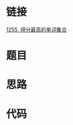 # 链接

[1255. 得分最高的单词集合](https://leetcode.cn/problems/maximum-score-words-formed-by-letters/)

# 题目

# 思路

# 代码
